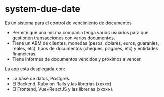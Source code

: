 # system-due-date

Es un sistema para el control de vencimiento de documentos
- Permite que una misma compañia tenga varios usuarios para que gestionen transacciones con varios documentos.
- Tiene un ABM de clientes, monedas (pesos, dolares, euros, guaranies, reales, etc), tipos de documentos (cheques, pagares, etc) y entidades financieras.
- Tiene informes de documentos vencidos y proximos a vencer.

La app esta desplegada con:
- La base de datos, Postgres.
- El Backend, Ruby on Rails y las librerias (xxxxx).
- El Frontend, Vue+ReactJS y las librerias (xxxxx).
